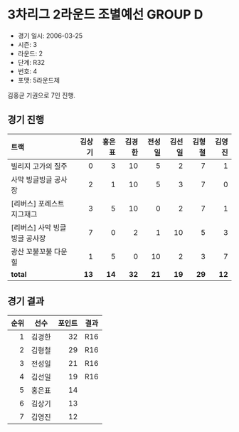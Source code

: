 # 3차리그 2라운드 조별예선 GROUP D

- 경기 일시: 2006-03-25
- 시즌: 3
- 라운드: 2
- 단계: R32
- 번호: 4
- 포맷: 5라운드제



김홍균 기권으로 7인 진행.

## 경기 진행

| 트랙 | 김상기 | 홍은표 | 김경한 | 전성일 | 김선일 | 김형철 | 김영진 |
|:---|---:|---:|---:|---:|---:|---:|---:|
| 빌리지 고가의 질주 | 0 | 3 | 10 | 5 | 2 | 7 | 1 |
| 사막 빙글빙글 공사장 | 2 | 1 | 10 | 5 | 3 | 7 | 0 |
| [리버스] 포레스트 지그재그 | 3 | 5 | 10 | 0 | 2 | 7 | 1 |
| [리버스] 사막 빙글빙글 공사장 | 7 | 0 | 2 | 1 | 10 | 5 | 3 |
| 광산 꼬불꼬불 다운힐 | 1 | 5 | 0 | 10 | 2 | 3 | 7 |
| __total__ | __13__ | __14__ | __32__ | __21__ | __19__ | __29__ | __12__ |




## 경기 결과

| 순위 | 선수 | 포인트 | 결과 |
|---:|:---:|---:|:---:|
| 1 | 김경한 | 32 | R16 |
| 2 | 김형철 | 29 | R16 |
| 3 | 전성일 | 21 | R16 |
| 4 | 김선일 | 19 | R16 |
| 5 | 홍은표 | 14 |  |
| 6 | 김상기 | 13 |  |
| 7 | 김영진 | 12 |  |

